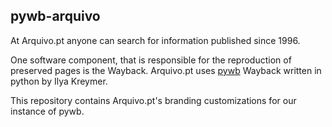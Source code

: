 ## pywb-arquivo

At Arquivo.pt anyone can search for information published since 1996.

One software component, that is responsible for the reproduction of preserved pages is the Wayback. Arquivo.pt uses [pywb](https://github.com/ikreymer/pywb) Wayback written in python by Ilya Kreymer.

This repository contains Arquivo.pt's branding customizations for our instance of pywb.

